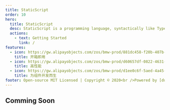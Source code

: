 ```yaml
---
title: StaticScript
order: 10
hero:
  title: StaticScript
  desc: StaticScript is a programming language, syntactically like TypeScript.
  actions:
    - text: Getting Started
      link: /
features:
  - icon: https://gw.alipayobjects.com/zos/bmw-prod/881dc458-f20b-407b-947a-95104b5ec82b/k79dm8ih_w144_h144.png
    title: 开箱即用
  - icon: https://gw.alipayobjects.com/zos/bmw-prod/d60657df-0822-4631-9d7c-e7a869c2f21c/k79dmz3q_w126_h126.png
    title: 高性能
  - icon: https://gw.alipayobjects.com/zos/bmw-prod/d1ee0c6f-5aed-4a45-a507-339a4bfe076c/k7bjsocq_w144_h144.png
    title: 为组件开发而生
footer: Open-source MIT Licensed | Copyright © 2020<br />Powered by [dumi](https://d.umijs.org)
---
```


## Comming Soon
